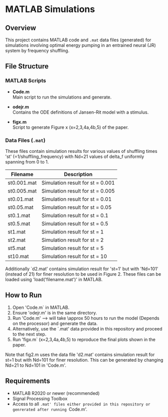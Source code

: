 # MATLAB Simulations

## Overview

This project contains MATLAB code and `.mat` data files (generated) for simulations involving optimal energy pumping in an entrained neural (JR) system by frequency shuffling.

## File Structure

### MATLAB Scripts

- **Code.m**  
  Main script to run the simulations and generate.

- **odejr.m**  
  Contains the ODE definitions of Jansen-Rit model with a stimulus.

- **figx.m**  
  Script to generate Figure x (x=2,3,4a,4b,5) of the paper.



### Data Files (`.mat`)

These files contain simulation results for various values of shuffling times 'st' (=1/shuffling_frequency) with Nd=21 values of delta_f uniformly spanning from 0 to 1.

| Filename     | Description                      |
|--------------|----------------------------------|
| st0.001.mat  | Simulation result for st = 0.001 |
| st0.005.mat  | Simulation result for st = 0.005 |
| st0.01.mat   | Simulation result for st = 0.01  |
| st0.05.mat   | Simulation result for st = 0.05  |
| st0.1.mat    | Simulation result for st = 0.1   |
| st0.5.mat    | Simulation result for st = 0.5   |
| st1.mat      | Simulation result for st = 1     |
| st2.mat      | Simulation result for st = 2     |
| st5.mat      | Simulation result for st = 5     |
| st10.mat     | Simulation result for st = 10    |

Additionally `d2.mat' contains simulation result for 'st=1' but with 'Nd=101' (instead of 21) for finer resolution to be used in Figure 2.
These files can be loaded using 'load('filename.mat')' in MATLAB.

## How to Run

1. Open 'Code.m` in MATLAB.
2. Ensure 'odejr.m' is in the same directory.
3. Run 'Code.m' --> will take \approx 50 hours to run the model (Depends on the processor) and generate the data.
4. Alternatively, use the `.mat' data provided in this repository and proceed to the next step.
5. Run 'figx.m` (x=2,3,4a,4b,5) to reproduce the final plots shown in the paper.

Note that fig2.m uses the data file 'd2.mat' contains simulation result for st=1 but with Nd=101 for finer resolution. This can be generated by changing Nd=21 to Nd=101 in 'Code.m'. 

## Requirements

- MATLAB R2020 or newer (recommended)
- Signal Processing Toolbox
- Access to all `.mat' files either provided in this repository or genrerated after running `Code.m'.




